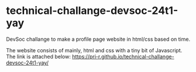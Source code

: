 # technical-challange-devsoc-24t1-yay
DevSoc challange to make a profile page website in html/css based on time. 

The website consists of mainly, html and css with a tiny bit of Javascript. The link is attached below: 
https://pri-r.github.io/technical-challange-devsoc-24t1-yay/

